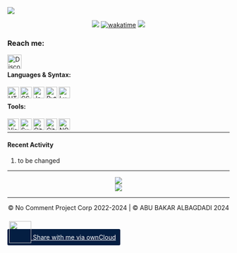 ![](https://cdn.discordapp.com/attachments/1089263226899943424/1197342767005835374/EW.png?ex=65baeb59&is=65a87659&hm=aa1545d1a8db7a8101af48d3ed5a7d4ff2e4a0616940b3398ac9b1f70af0b447&)

<div align=center>

![](https://komarev.com/ghpvc/?username=p-add&label=profile+views&color=7A6D79) [![wakatime](https://wakatime.com/badge/user/786c0762-4e0c-45a2-9a98-513fee3fcabc.svg)](https://wakatime.com/@786c0762-4e0c-45a2-9a98-513fee3fcabc)
![](https://hit.yhype.me/github/profile?user_id=7025343)
  
</div>

[discord]: https://products.groupdocs.app/viewer/view?file=eafeed69-6df5-40fa-813f-bfe1dc704dc6/hey.txt



### Reach me:


[<img align="left" alt="Discord" width="32px" src="https://api.iconify.design/simple-icons:discord.svg?color=#7A6D79&height=32" />][discord]


<br />

#### Languages & Syntax:
<img align="left" alt="HTML5" width="26px" src="https://api.iconify.design/simple-icons:html5.svg?color=#7A6D79&height=26" />
<img align="left" alt="CSS3" width="26px" src="https://api.iconify.design/simple-icons:css3.svg?color=#7A6D79&height=26" />
<img align="left" alt="JavaScript" width="26px" src="https://api.iconify.design/simple-icons:javascript.svg?color=#7A6D79&height=26" />
<!-- <img align="left" alt="Node.js" width="26px" src="https://api.iconify.design/simple-icons:node-dot-js.svg?color=#7A6D79&height=26" /> -->
<img align="left" alt="Python" width="26px" src="https://api.iconify.design/simple-icons:python.svg?color=#7A6D79&height=26" />

<img align="left" alt="Lua" width="26px" src="https://api.iconify.design/simple-icons:lua.svg?color=#7A6D79&height=26" />

<br />

#### Tools:
<img align="left" alt="Visual Studio Code" width="26px" src="https://api.iconify.design/simple-icons:visualstudiocode.svg?color=#7A6D79&height=26" />
<img align="left" alt="Sublime Text" width="26px" src="https://api.iconify.design/simple-icons:sublimetext.svg?color=#7A6D79&height=26" />
<img align="left" alt="Git" width="26px" src="https://api.iconify.design/simple-icons:git.svg?color=#7A6D79&height=26" />
<img align="left" alt="GitHub" width="26px" src="https://api.iconify.design/simple-icons:github.svg?color=#7A6D79&height=26" />
<img align="left" alt="NGINX" width="26px" src="https://api.iconify.design/cib:nginx.svg?color=#7A6D79&height=26" />

<br />

---

####  Recent Activity

<!--START_SECTION:activity-->
1.  to be changed

<!--END_SECTION:activity-->

---

<div align="center">
  <img align="center" src="https://github-readme-stats.vercel.app/api?username=p-add&show_icons=true&count_private=true&hide_border=true&icon_color=fff&bg_color=852121&title_color=fff&text_color=fff" />
</div>
<div align="center">
  <a href="https://wakatime.com/@Arts">
    <img align="center" src="https://github-readme-stats.vercel.app/api/wakatime?username=Arts&layout=compact&custom_title=Weekly%20Development%20Breakdown&hide_border=true&icon_color=fff&bg_color=852121&title_color=fff&text_color=fff" />
  </a>
</div>

---

<div align="center">
© No Comment Project Corp 2022-2024 | © ABU BAKAR ALBAGDADI 2024 
</div>

<a target="_blank" rel="noreferrer" href="https://owncloud.com/federation#root@nocomment.ddns.net"
	style="padding:10px;background-color:#041e42;color:#fff;border-radius:3px;padding-left:4px;">
	<img src="https://nocomment.ddns.net/core/img/logo-icon.svg"
		style="width:50px;position:relative;top:8px;">
	Share with me via ownCloud
</a>
